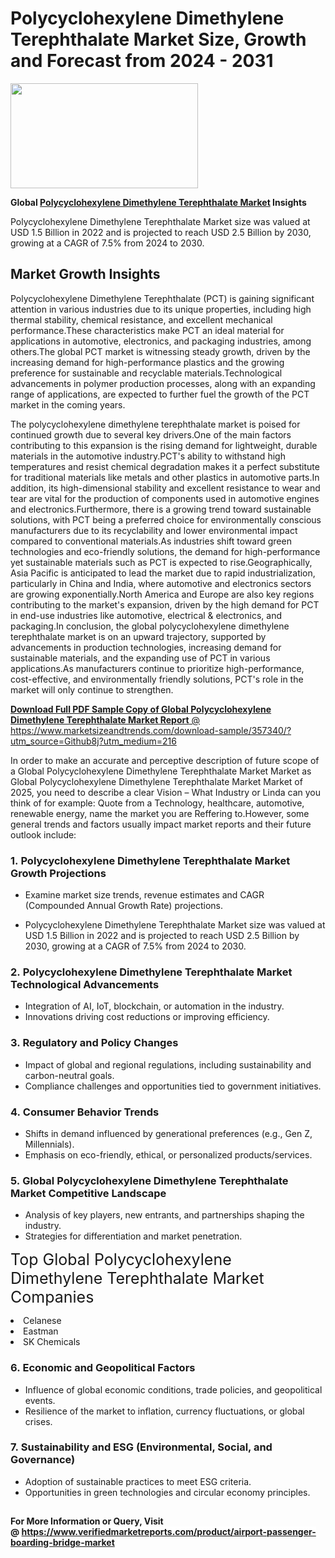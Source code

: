 <H1>Polycyclohexylene Dimethylene Terephthalate Market Size, Growth and Forecast from 2024 - 2031</H1><img class="aligncenter size-medium wp-image-584254" src="https://thirdeyenews.in/wp-content/uploads/2024/09/Global-Market-Research-300x168.jpeg" alt="" width="300" height="168" /><p><strong>Global&nbsp;<a href="https://www.marketsizeandtrends.com/download-sample/357340/?utm_source=Github8j?utm_medium=216">Polycyclohexylene Dimethylene Terephthalate Market</a> Insights</strong></p><p>Polycyclohexylene Dimethylene Terephthalate Market size was valued at USD 1.5 Billion in 2022 and is projected to reach USD 2.5 Billion by 2030, growing at a CAGR of 7.5% from 2024 to 2030.</p><p><h2>Market Growth Insights</h2> <p>Polycyclohexylene Dimethylene Terephthalate (PCT) is gaining significant attention in various industries due to its unique properties, including high thermal stability, chemical resistance, and excellent mechanical performance.These characteristics make PCT an ideal material for applications in automotive, electronics, and packaging industries, among others.The global PCT market is witnessing steady growth, driven by the increasing demand for high-performance plastics and the growing preference for sustainable and recyclable materials.Technological advancements in polymer production processes, along with an expanding range of applications, are expected to further fuel the growth of the PCT market in the coming years.</p> <p><a href="#"></a></p> <p>The polycyclohexylene dimethylene terephthalate market is poised for continued growth due to several key drivers.One of the main factors contributing to this expansion is the rising demand for lightweight, durable materials in the automotive industry.PCT's ability to withstand high temperatures and resist chemical degradation makes it a perfect substitute for traditional materials like metals and other plastics in automotive parts.In addition, its high-dimensional stability and excellent resistance to wear and tear are vital for the production of components used in automotive engines and electronics.Furthermore, there is a growing trend toward sustainable solutions, with PCT being a preferred choice for environmentally conscious manufacturers due to its recyclability and lower environmental impact compared to conventional materials.As industries shift toward green technologies and eco-friendly solutions, the demand for high-performance yet sustainable materials such as PCT is expected to rise.Geographically, Asia Pacific is anticipated to lead the market due to rapid industrialization, particularly in China and India, where automotive and electronics sectors are growing exponentially.North America and Europe are also key regions contributing to the market's expansion, driven by the high demand for PCT in end-use industries like automotive, electrical & electronics, and packaging.In conclusion, the global polycyclohexylene dimethylene terephthalate market is on an upward trajectory, supported by advancements in production technologies, increasing demand for sustainable materials, and the expanding use of PCT in various applications.As manufacturers continue to prioritize high-performance, cost-effective, and environmentally friendly solutions, PCT's role in the market will only continue to strengthen.</p> <p><a href="#"></p><p><span class=""><strong>Download Full PDF Sample Copy of Global Polycyclohexylene Dimethylene Terephthalate Market Report</strong> @ <a href="https://www.marketsizeandtrends.com/download-sample/357340/?utm_source=Github8j?utm_medium=216" target="_blank">https://www.marketsizeandtrends.com/download-sample/357340/?utm_source=Github8j?utm_medium=216</a></span></p><p>In order to make an accurate and perceptive description of future scope of a Global&nbsp;Polycyclohexylene Dimethylene Terephthalate Market Market as Global&nbsp;Polycyclohexylene Dimethylene Terephthalate Market Market of 2025, you need to describe a clear Vision &ndash; What Industry or Linda can you think of for example: Quote from a Technology, healthcare, automotive, renewable energy, name the market you are Reffering to.However, some general trends and factors usually impact market reports and their future outlook include:</p><h3>1.&nbsp;<strong>Polycyclohexylene Dimethylene Terephthalate Market Growth Projections</strong></h3><ul><li>Examine market size trends, revenue estimates and CAGR (Compounded Annual Growth Rate) projections.</li><li><p>Polycyclohexylene Dimethylene Terephthalate Market size was valued at USD 1.5 Billion in 2022 and is projected to reach USD 2.5 Billion by 2030, growing at a CAGR of 7.5% from 2024 to 2030.</p></li></ul><h3>2.&nbsp;<strong>Polycyclohexylene Dimethylene Terephthalate Market Technological Advancements</strong></h3><ul><li>Integration of AI, IoT, blockchain, or automation in the industry.</li><li>Innovations driving cost reductions or improving efficiency.</li></ul><h3>3.&nbsp;<strong>Regulatory and Policy Changes</strong></h3><ul><li>Impact of global and regional regulations, including sustainability and carbon-neutral goals.</li><li>Compliance challenges and opportunities tied to government initiatives.</li></ul><h3>4.&nbsp;<strong>Consumer Behavior Trends</strong></h3><ul><li>Shifts in demand influenced by generational preferences (e.g., Gen Z, Millennials).</li><li>Emphasis on eco-friendly, ethical, or personalized products/services.</li></ul><h3>5.&nbsp;<strong>Global Polycyclohexylene Dimethylene Terephthalate Market Competitive Landscape</strong></h3><ul><li>Analysis of key players, new entrants, and partnerships shaping the industry.</li><li>Strategies for differentiation and market penetration.</li></ul><p data-pm-slice="1 1 []"><span style="color: inherit; font-family: inherit; font-size: 25px;">Top Global Polycyclohexylene Dimethylene Terephthalate Market Companies</span></p><div class="" data-test-id=""><p><li>Celanese</li><li> Eastman</li><li> SK Chemicals</li></p></div><h3>6.&nbsp;<strong>Economic and Geopolitical Factors</strong></h3><ul><li>Influence of global economic conditions, trade policies, and geopolitical events.</li><li>Resilience of the market to inflation, currency fluctuations, or global crises.</li></ul><h3>7.&nbsp;<strong>Sustainability and ESG (Environmental, Social, and Governance)</strong></h3><ul><li>Adoption of sustainable practices to meet ESG criteria.</li><li>Opportunities in green technologies and circular economy principles.</li></ul><h2><strong style="font-size: 14px;">For More Information or Query, Visit @&nbsp;</strong><a style="background-color: #ffffff; font-size: 14px;" href="https://www.marketsizeandtrends.com/report/polycyclohexylene-dimethylene-terephthalate-market/" target="_blank">https://www.verifiedmarketreports.com/product/airport-passenger-boarding-bridge-market</a></h2>
